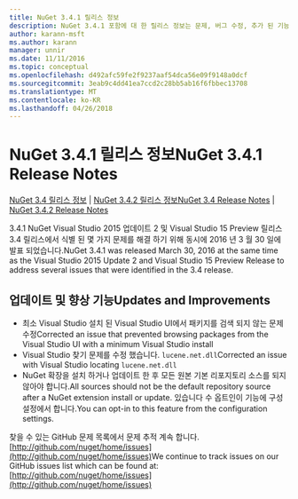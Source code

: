 ```yaml
---
title: NuGet 3.4.1 릴리스 정보
description: NuGet 3.4.1 포함에 대 한 릴리스 정보는 문제, 버그 수정, 추가 된 기능 및 Dcr 알려져 있습니다.
author: karann-msft
ms.author: karann
manager: unnir
ms.date: 11/11/2016
ms.topic: conceptual
ms.openlocfilehash: d492afc59fe2f9237aaf54dca56e09f9148a0dcf
ms.sourcegitcommit: 3eab9c4dd41ea7ccd2c28bb5ab16f6fbbec13708
ms.translationtype: MT
ms.contentlocale: ko-KR
ms.lasthandoff: 04/26/2018
---
```

# <a name="nuget-341-release-notes"></a><span data-ttu-id="df641-103">NuGet 3.4.1 릴리스 정보</span><span class="sxs-lookup"><span data-stu-id="df641-103">NuGet 3.4.1 Release Notes</span></span>

<span data-ttu-id="df641-104">[NuGet 3.4 릴리스 정보](../release-notes/nuget-3.4.md) | [NuGet 3.4.2 릴리스 정보](../release-notes/nuget-3.4.2.md)</span><span class="sxs-lookup"><span data-stu-id="df641-104">[NuGet 3.4 Release Notes](../release-notes/nuget-3.4.md) | [NuGet 3.4.2 Release Notes](../release-notes/nuget-3.4.2.md)</span></span>

<span data-ttu-id="df641-105">3.4.1 NuGet Visual Studio 2015 업데이트 2 및 Visual Studio 15 Preview 릴리스 3.4 릴리스에서 식별 된 몇 가지 문제를 해결 하기 위해 동시에 2016 년 3 월 30 일에 발표 되었습니다.</span><span class="sxs-lookup"><span data-stu-id="df641-105">NuGet 3.4.1 was released March 30, 2016 at the same time as the Visual Studio 2015 Update 2 and Visual Studio 15 Preview Release to address several issues that were identified in the 3.4 release.</span></span>

## <a name="updates-and-improvements"></a><span data-ttu-id="df641-106">업데이트 및 향상 기능</span><span class="sxs-lookup"><span data-stu-id="df641-106">Updates and Improvements</span></span>

* <span data-ttu-id="df641-107">최소 Visual Studio 설치 된 Visual Studio UI에서 패키지를 검색 되지 않는 문제 수정</span><span class="sxs-lookup"><span data-stu-id="df641-107">Corrected an issue that prevented browsing packages from the Visual Studio UI with a minimum Visual Studio install</span></span>
* <span data-ttu-id="df641-108">Visual Studio 찾기 문제를 수정 했습니다. `lucene.net.dll`</span><span class="sxs-lookup"><span data-stu-id="df641-108">Corrected an issue with Visual Studio locating `lucene.net.dll`</span></span>
* <span data-ttu-id="df641-109">NuGet 확장을 설치 하거나 업데이트 한 후 모든 원본 기본 리포지토리 소스를 되지 않아야 합니다.</span><span class="sxs-lookup"><span data-stu-id="df641-109">All sources should not be the default repository source after a NuGet extension install or update.</span></span>  <span data-ttu-id="df641-110">있습니다 수 옵트인이 기능에 구성 설정에서 합니다.</span><span class="sxs-lookup"><span data-stu-id="df641-110">You can opt-in to this feature from the configuration settings.</span></span>

<span data-ttu-id="df641-111">찾을 수 있는 GitHub 문제 목록에서 문제 추적 계속 합니다. [http://github.com/nuget/home/issues](http://github.com/nuget/home/issues)</span><span class="sxs-lookup"><span data-stu-id="df641-111">We continue to track issues on our GitHub issues list which can be found at: [http://github.com/nuget/home/issues](http://github.com/nuget/home/issues)</span></span>